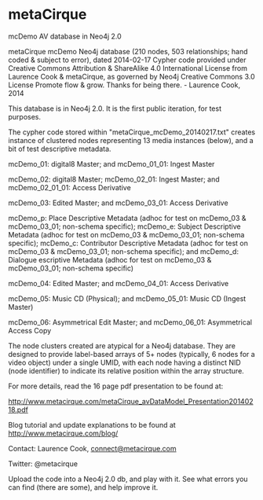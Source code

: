 metaCirque
==========

mcDemo AV database in Neo4j 2.0

metaCirque mcDemo Neo4j database (210 nodes, 503 relationships; hand coded & subject to error), dated 2014-02-17
Cypher code provided under Creative Commons Attribution & ShareAlike 4.0 International License from Laurence Cook & metaCirque, as governed by Neo4j Creative Commons 3.0 License
Promote flow & grow. Thanks for being there. - Laurence Cook, 2014

This database is in Neo4j 2.0. It is the first public iteration, for test purposes. 

The cypher code stored within "metaCirque_mcDemo_20140217.txt" creates instance of clustered nodes representing 13 media instances (below), and a bit of test descriptive metadata.

  mcDemo_01: digital8 Master; and
  mcDemo_01_01: Ingest Master

  mcDemo_02: digital8 Master;
  mcDemo_02_01: Ingest Master; and
  mcDemo_02_01_01: Access Derivative

  mcDemo_03: Edited Master; and
  mcDemo_03_01: Access Derivative

  mcDemo_p: Place Descriptive Metadata (adhoc for test on mcDemo_03 & mcDemo_03_01; non-schema specific);
  mcDemo_e: Subject Descriptive Metadata (adhoc for test on mcDemo_03 & mcDemo_03_01; non-schema specific);
  mcDemo_c: Contributor Descriptive Metadata (adhoc for test on mcDemo_03 & mcDemo_03_01; non-schema specific); and
  mcDemo_d: Dialogue escriptive Metadata (adhoc for test on mcDemo_03 & mcDemo_03_01; non-schema specific)

  mcDemo_04: Edited Master; and
  mcDemo_04_01: Access Derivative

  mcDemo_05: Music CD (Physical); and
  mcDemo_05_01: Music CD (Ingest Master)

  mcDemo_06: Asymmetrical Edit Master; and
  mcDemo_06_01: Asymmetrical Access Copy

The node clusters created are atypical for a Neo4j database. They are designed to provide label-based arrays of 5+ nodes (typically, 6 nodes for a video object) under a single UMID, with each node having a distinct NID (node identifier) to indicate its relative position within the array structure. 

For more details, read the 16 page pdf presentation to be found at:

http://www.metacirque.com/metaCirque_avDataModel_Presentation20140218.pdf

Blog tutorial and update explanations to be found at http://www.metacirque.com/blog/

Contact: Laurence Cook, connect@metacirque.com

Twitter: @metacirque

Upload the code into a Neo4j 2.0 db, and play with it. See what errors you can find (there are some), and help improve it.



